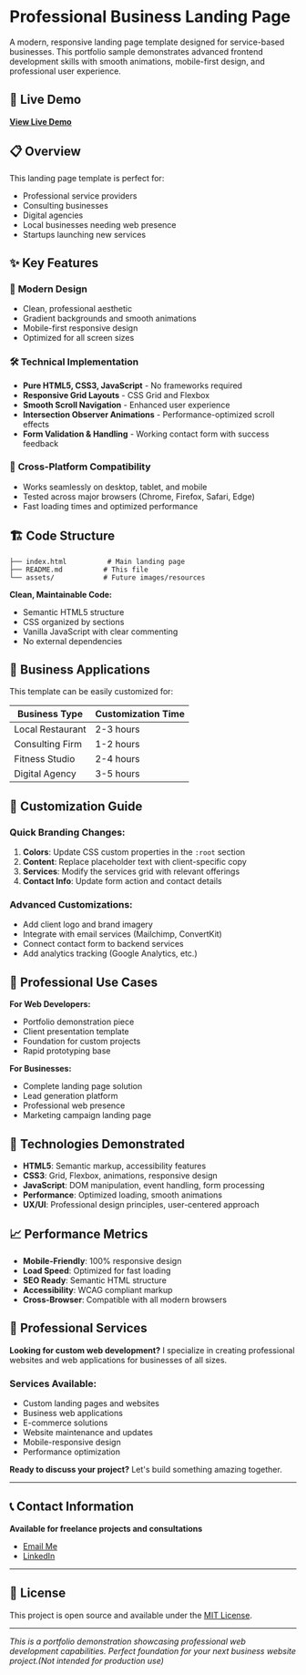 # Professional Business Landing Page

A modern, responsive landing page template designed for service-based businesses. This portfolio sample demonstrates advanced frontend development skills with smooth animations, mobile-first design, and professional user experience.

## 🚀 Live Demo

**[View Live Demo](https://erzakaneki.github.io/business-landing-page/)**

## 📋 Overview

This landing page template is perfect for:

- Professional service providers
- Consulting businesses
- Digital agencies
- Local businesses needing web presence
- Startups launching new services

## ✨ Key Features

### 🎨 **Modern Design**

- Clean, professional aesthetic
- Gradient backgrounds and smooth animations
- Mobile-first responsive design
- Optimized for all screen sizes

### 🛠️ **Technical Implementation**

- **Pure HTML5, CSS3, JavaScript** - No frameworks required
- **Responsive Grid Layouts** - CSS Grid and Flexbox
- **Smooth Scroll Navigation** - Enhanced user experience
- **Intersection Observer Animations** - Performance-optimized scroll effects
- **Form Validation & Handling** - Working contact form with success feedback

### 📱 **Cross-Platform Compatibility**

- Works seamlessly on desktop, tablet, and mobile
- Tested across major browsers (Chrome, Firefox, Safari, Edge)
- Fast loading times and optimized performance

## 🏗️ Code Structure

```
├── index.html          # Main landing page
├── README.md          # This file
└── assets/            # Future images/resources
```

**Clean, Maintainable Code:**

- Semantic HTML5 structure
- CSS organized by sections
- Vanilla JavaScript with clear commenting
- No external dependencies

## 🎯 Business Applications

This template can be easily customized for:

| Business Type    | Customization Time |
| ---------------- | ------------------ |
| Local Restaurant | 2-3 hours          |
| Consulting Firm  | 1-2 hours          |
| Fitness Studio   | 2-4 hours          |
| Digital Agency   | 3-5 hours          |

## 🔧 Customization Guide

### Quick Branding Changes:

1. **Colors**: Update CSS custom properties in the `:root` section
2. **Content**: Replace placeholder text with client-specific copy
3. **Services**: Modify the services grid with relevant offerings
4. **Contact Info**: Update form action and contact details

### Advanced Customizations:

- Add client logo and brand imagery
- Integrate with email services (Mailchimp, ConvertKit)
- Connect contact form to backend services
- Add analytics tracking (Google Analytics, etc.)

## 💼 Professional Use Cases

**For Web Developers:**

- Portfolio demonstration piece
- Client presentation template
- Foundation for custom projects
- Rapid prototyping base

**For Businesses:**

- Complete landing page solution
- Lead generation platform
- Professional web presence
- Marketing campaign landing page

## 🚀 Technologies Demonstrated

- **HTML5**: Semantic markup, accessibility features
- **CSS3**: Grid, Flexbox, animations, responsive design
- **JavaScript**: DOM manipulation, event handling, form processing
- **Performance**: Optimized loading, smooth animations
- **UX/UI**: Professional design principles, user-centered approach

## 📈 Performance Metrics

- **Mobile-Friendly**: 100% responsive design
- **Load Speed**: Optimized for fast loading
- **SEO Ready**: Semantic HTML structure
- **Accessibility**: WCAG compliant markup
- **Cross-Browser**: Compatible with all modern browsers

## 🤝 Professional Services

**Looking for custom web development?** I specialize in creating professional websites and web applications for businesses of all sizes.

### Services Available:

- Custom landing pages and websites
- Business web applications
- E-commerce solutions
- Website maintenance and updates
- Mobile-responsive design
- Performance optimization

**Ready to discuss your project?** Let's build something amazing together.

---

## 📞 Contact Information

**Available for freelance projects and consultations**

- [Email Me](3rza.kaneki@gmail.com)
- [LinkedIn](https://www.linkedin.com/in/nevin-kadlec/)
<!--- [Portfolio Website](TODO)-->

---

## 📄 License

This project is open source and available under the [MIT License](LICENSE).

---

_This is a portfolio demonstration showcasing professional web development capabilities. Perfect foundation for your next business website project.(Not intended for production use)_
